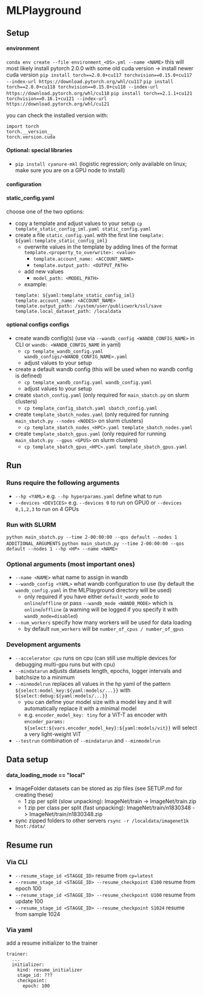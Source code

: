 # MLPlayground

## Setup

#### environment

`conda env create --file environment_<OS>.yml --name <NAME>`
this will most likely install pytorch 2.0.0 with some old cuda version -> install newer cuda version
`pip install torch==2.0.0+cu117 torchvision==0.15.0+cu117 --index-url https://download.pytorch.org/whl/cu117`
`pip install torch==2.0.0+cu118 torchvision==0.15.0+cu118 --index-url https://download.pytorch.org/whl/cu118`
`pip install torch==2.1.1+cu121 torchvision==0.16.1+cu121 --index-url https://download.pytorch.org/whl/cu121`

you can check the installed version with:

```
import torch
torch.__version__ 
torch.version.cuda 
```

#### Optional: special libraries

- `pip install cyanure-mkl` (logistic regression; only available on linux; make sure you are on a GPU node to install)

#### configuration

#### static_config.yaml

choose one of the two options:

- copy a template and adjust values to your setup `cp template_static_config_iml.yaml static_config.yaml`
- create a file `static_config.yaml` with the first line `template: ${yaml:template_static_config_iml}`
    - overwrite values in the template by adding lines of the format `template.<property_to_overwrite>: <value>`
        - `template.account_name: <ACCOUNT_NAME>`
        - `template.output_path: <OUTPUT_PATH>`
    - add new values
        - `model_path: <MODEL_PATH>`
    - example:
  ```
  template: ${yaml:template_static_config_iml}
  template.account_name: <ACCOUNT_NAME>
  template.output_path: /system/user/publicwork/ssl/save
  template.local_dataset_path: /localdata
  ```

#### optional configs configs
- create wandb config(s) (use via `--wandb_config <WANDB_CONFIG_NAME>` in CLI or `wandb: <WANDB_CONFIG_NAME` in yaml)
    - `cp template_wandb_config.yaml wandb_configs/<WANDB_CONFIG_NAME>.yaml`
    - adjust values to your setup
- create a default wandb config (this will be used when no wandb config is defined)
    - `cp template_wandb_config.yaml wandb_config.yaml`
    - adjust values to your setup
- create `sbatch_config.yaml` (only required for `main_sbatch.py` on slurm clusters)
    - `cp template_config_sbatch.yaml sbatch_config.yaml`
- create `template_sbatch_nodes.yaml` (only required for running `main_sbatch.py --nodes <NODES>` on slurm clusters)
    - `cp template_sbatch_nodes_<HPC>.yaml template_sbatch_nodes.yaml`
- create `template_sbatch_gpus.yaml` (only required for running `main_sbatch.py --gpus <GPUS>` on slurm clusters)
    - `cp template_sbatch_gpus_<HPC>.yaml template_sbatch_gpus.yaml`

## Run

### Runs require the following arguments

- `--hp <YAML>` e.g. `--hp hyperparams.yaml` define what to run
- `--devices <DEVICES>` e.g. `--devices 0` to run on GPU0 or `--devices 0,1,2,3` to run on 4 GPUs

### Run with SLURM

`python main_sbatch.py --time 2-00:00:00 --qos default --nodes 1 ADDITIONAL_ARGUMENTS`
`python main_sbatch.py --time 2-00:00:00 --qos default --nodes 1 --hp <HP> --name <NAME>`

### Optional arguments (most important ones)

- `--name <NAME>` what name to assign in wandb
- `--wandb_config <YAML>` what wandb configuration to use (by default the `wandb_config.yaml` in the MLPlayground
  directory will be used)
    - only required if you have either `default_wandb_mode` to `online`/`offline` or pass `--wandb_mode <WANDB_MODE>`
      which is `online`/`offline` (a warning will be logged if you specify it with  `wandb_mode=disabled`)
- `--num_workers` specify how many workers will be used for data loading
    - by default `num_workers` will be `number_of_cpus / number_of_gpus`

### Development arguments

- `--accelerator cpu` runs on cpu (can still use multiple devices for debugging multi-gpu runs but with cpu)
- `--mindatarun` adjusts datasets length, epochs, logger intervals and batchsize to a minimum
- `--minmodelrun` replaces all values in the hp yaml of the pattern `${select:model_key:${yaml:models/...}}`
  with `${select:debug:${yaml:models/...}}`
    - you can define your model size with a model key and it will automatically replace it with a minimal model
    - e.g. `encoder_model_key: tiny` for a ViT-T as encoder
      with `encoder_params: ${select:${vars.encoder_model_key}:${yaml:models/vit}}` will select a very light-weight ViT
- `--testrun` combination of `--mindatarun` and `--minmodelrun`

## Data setup

#### data_loading_mode == "local"

- ImageFolder datasets can be stored as zip files (see SETUP.md for creating these)
  - 1 zip per split (slow unpacking): ImageNet/train -> ImageNet/train.zip
  - 1 zip per class per split (fast unpacking): ImageNet/train/n1830348 -> ImageNet/train/n1830348.zip
- sync zipped folders to other servers `rsync -r /localdata/imagenet1k host:/data/`

## Resume run

### Via CLI
- `--resume_stage_id <STAGGE_ID>` resume from `cp=latest`
- `--resume_stage_id <STAGGE_ID> --resume_checkpoint E100` resume from epoch 100
- `--resume_stage_id <STAGGE_ID> --resume_checkpoint U100` resume from update 100
- `--resume_stage_id <STAGGE_ID> --resume_checkpoint S1024` resume from sample 1024

### Via yaml
add a resume initializer to the trainer

```
trainer:
  ...
  initializer:
    kind: resume_initializer
    stage_id: ???
    checkpoint:
      epoch: 100
```